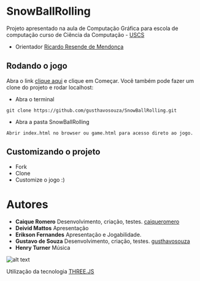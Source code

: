 # SnowBallRolling

Projeto apresentado na aula de Computação Gráfica para escola de computação curso de Ciência da Computação - [USCS](http://uscs.edu.br/cursos-de-graduacao/escola-de-computacao/ciencia-da-computacao/)

* Orientador [Ricardo Resende de Mendonça](http://buscatextual.cnpq.br/buscatextual/visualizacv.do?metodo=apresentar&id=K8453320U9)

## Rodando o jogo
Abra o link [clique aqui](https://gusthavosouza.github.io/SnowBallRolling) e clique em Começar.
Você também pode fazer um clone do projeto e rodar localhost:
* Abra o terminal
```
git clone https://github.com/gusthavosouza/SnowBallRolling.git
```
* Abra a pasta SnowBallRolling
```
Abrir index.html no browser ou game.html para acesso direto ao jogo.
```

## Customizando o projeto
* Fork
* Clone
* Customize o jogo :)

# Autores
* **Caique Romero** Desenvolvimento, criação, testes. [caiqueromero](https://github.com/caiqueromero)
* **Deivid Mattos** Apresentação
* **Erikson Fernandes** Apresentação e Jogabilidade.
* **Gustavo de Souza** Desenvolvimento, criação, testes. [gusthavosouza](https://github.com/gusthavosouza)
* **Henry Turner** Música

![alt text](https://gusthavosouza.github.io/SnowBallRolling/img/snow_ball.png "SnowBallRolling Game")

Utilização da tecnologia [THREE.JS](https://threejs.org/)
